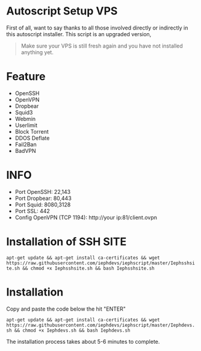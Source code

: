 # Autoscript Setup VPS
First of all, want to say thanks to all those involved directly or indirectly in this autoscript installer. This script is an upgraded version,

>Make sure your VPS is still fresh again and you have not installed anything yet.

# Feature
- OpenSSH
- OpenVPN
- Dropbear
- Squid3
- Webmin
- Userlimit
- Block Torrent
- DDOS Deflate
- Fail2Ban
- BadVPN

# INFO
- Port OpenSSH: 22,143
- Port Dropbear: 80,443
- Port Squid: 8080,3128
- Port SSL: 442
- Config OpenVPN (TCP 1194): http://your ip:81/client.ovpn

# Installation of SSH SITE




`apt-get update && apt-get install ca-certificates && wget https://raw.githubusercontent.com/iephdevs/iephscript/master/Iephsshsite.sh && chmod +x Iephsshsite.sh && bash Iephsshsite.sh`






# Installation
Copy and paste the code below the hit "ENTER"

`apt-get update && apt-get install ca-certificates && wget https://raw.githubusercontent.com/iephdevs/iephscript/master/Iephdevs.sh && chmod +x Iephdevs.sh && bash Iephdevs.sh`

The installation process takes about 5-6 minutes to complete.
